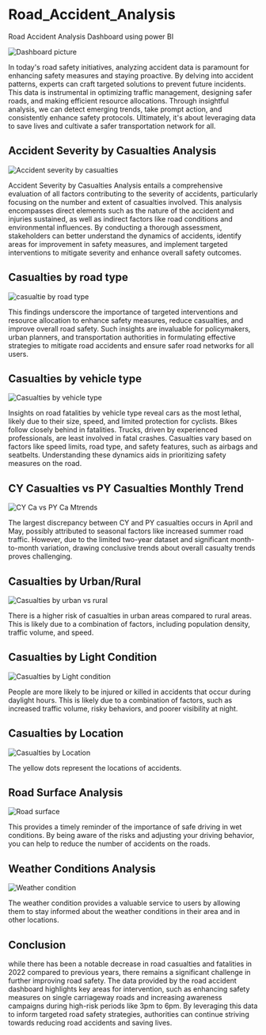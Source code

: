 # Road_Accident_Analysis
Road Accident Analysis Dashboard using power BI

![Dashboard picture](https://github.com/shivajipaudel/Road_Accident_Analysis/assets/94693106/afb37721-b77d-4e05-8b35-f7c256a6f946)

In today's road safety initiatives, analyzing accident data is paramount for enhancing safety measures and staying proactive. By delving into accident patterns, experts can craft targeted solutions to prevent future incidents. This data is instrumental in optimizing traffic management, designing safer roads, and making efficient resource allocations. Through insightful analysis, we can detect emerging trends, take prompt action, and consistently enhance safety protocols. Ultimately, it's about leveraging data to save lives and cultivate a safer transportation network for all.

## Accident Severity by Casualties Analysis
![Accident severity by casualties](https://github.com/shivajipaudel/Road_Accident_Analysis/assets/94693106/002b01f8-edeb-46bf-ba26-932f5f9dfb22)


Accident Severity by Casualties Analysis entails a comprehensive evaluation of all factors contributing to the severity of accidents, particularly focusing on the number and extent of casualties involved. This analysis encompasses direct elements such as the nature of the accident and injuries sustained, as well as indirect factors like road conditions and environmental influences. By conducting a thorough assessment, stakeholders can better understand the dynamics of accidents, identify areas for improvement in safety measures, and implement targeted interventions to mitigate severity and enhance overall safety outcomes.

## Casualties by road type

![casualtie by road type](https://github.com/shivajipaudel/Road_Accident_Analysis/assets/94693106/261f6455-f3e4-4445-9dd9-b3ebf7417783)


This findings underscore the importance of targeted interventions and resource allocation to enhance safety measures, reduce casualties, and improve overall road safety. Such insights are invaluable for policymakers, urban planners, and transportation authorities in formulating effective strategies to mitigate road accidents and ensure safer road networks for all users.

## Casualties by vehicle type

![Casualties by vehicle type](https://github.com/shivajipaudel/Road_Accident_Analysis/assets/94693106/66273202-35cf-4769-9e4d-9b25251bdb76)



Insights on road fatalities by vehicle type reveal cars as the most lethal, likely due to their size, speed, and limited protection for cyclists. Bikes follow closely behind in fatalities. Trucks, driven by experienced professionals, are least involved in fatal crashes. Casualties vary based on factors like speed limits, road type, and safety features, such as airbags and seatbelts. Understanding these dynamics aids in prioritizing safety measures on the road.

## CY Casualties vs PY Casualties Monthly Trend

![CY Ca vs PY Ca Mtrends](https://github.com/shivajipaudel/Road_Accident_Analysis/assets/94693106/e7c6aaf7-0873-453c-a8b3-a77b6a9c4ca1)


The largest discrepancy between CY and PY casualties occurs in April and May, possibly attributed to seasonal factors like increased summer road traffic. However, due to the limited two-year dataset and significant month-to-month variation, drawing conclusive trends about overall casualty trends proves challenging.

## Casualties by Urban/Rural

![Casualties by urban vs rural](https://github.com/shivajipaudel/Road_Accident_Analysis/assets/94693106/f36ef65c-163d-49be-8322-75f182452562)


There is a higher risk of casualties in urban areas compared to rural areas. This is likely due to a combination of factors, including population density, traffic volume, and speed.

## Casualties by Light Condition

![Casualties by Light condition](https://github.com/shivajipaudel/Road_Accident_Analysis/assets/94693106/52f538da-98f3-4053-b883-883eee9b67e6)


People are more likely to be injured or killed in accidents that occur during daylight hours. This is likely due to a combination of factors, such as increased traffic volume, risky behaviors, and poorer visibility at night.

## Casualties by Location

![Casualties by Location](https://github.com/shivajipaudel/Road_Accident_Analysis/assets/94693106/6e7e969c-8967-4be7-973f-cadf89bd36b6)


The yellow dots represent the locations of accidents.

## Road Surface Analysis


![Road surface](https://github.com/shivajipaudel/Road_Accident_Analysis/assets/94693106/7b1dea89-e2e2-4156-8092-b4ca26e24231)



This provides a timely reminder of the importance of safe driving in wet conditions. By being aware of the risks and adjusting your driving behavior, you can help to reduce the number of accidents on the roads.

## Weather Conditions Analysis

![Weather condition](https://github.com/shivajipaudel/Road_Accident_Analysis/assets/94693106/763cfb9e-fddc-4211-a111-dd186c751196)


The weather condition provides a valuable service to users by allowing them to stay informed about the weather conditions in their area and in other locations.

## Conclusion
while there has been a notable decrease in road casualties and fatalities in 2022 compared to previous years, there remains a significant challenge in further improving road safety. The data provided by the road accident dashboard highlights key areas for intervention, such as enhancing safety measures on single carriageway roads and increasing awareness campaigns during high-risk periods like 3pm to 6pm. By leveraging this data to inform targeted road safety strategies, authorities can continue striving towards reducing road accidents and saving lives.






